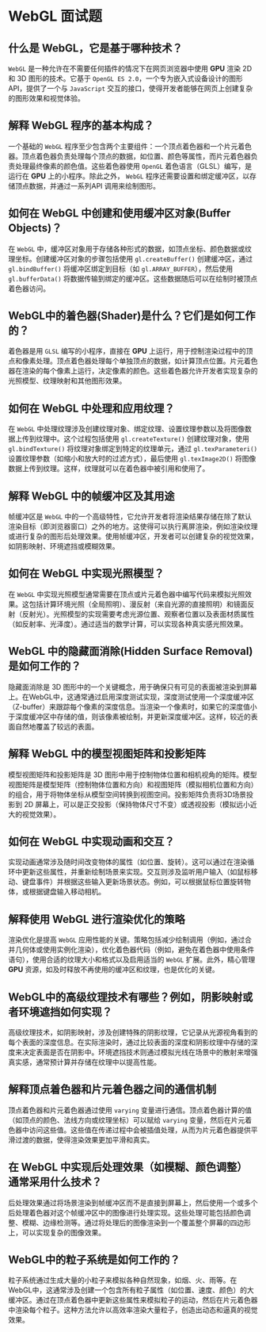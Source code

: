 # WebGL 面试题

## 什么是 WebGL，它是基于哪种技术？

`WebGL` 是一种允许在不需要任何插件的情况下在网页浏览器中使用 **GPU** 渲染 2D 和 3D 图形的技术。它基于 `OpenGL ES 2.0`，一个专为嵌入式设备设计的图形 API，提供了一个与  `JavaScript` 交互的接口，使得开发者能够在网页上创建复杂的图形效果和视觉体验。

## 解释 WebGL 程序的基本构成？

一个基础的 `WebGL` 程序至少包含两个主要组件：一个顶点着色器和一个片元着色器。顶点着色器负责处理每个顶点的数据，如位置、颜色等属性，而片元着色器负责处理最终像素的颜色值。这些着色器使用 `OpenGL` 着色语言（GLSL）编写，是运行在 **GPU** 上的小程序。除此之外， `WebGL` 程序还需要设置和绑定缓冲区，以存储顶点数据，并通过一系列API 调用来绘制图形。

## 如何在 WebGL 中创建和使用缓冲区对象(Buffer Objects)？

在 `WebGL` 中，缓冲区对象用于存储各种形式的数据，如顶点坐标、颜色数据或纹理坐标。创建缓冲区对象的步骤包括使用 `gl.createBuffer()` 创建缓冲区，通过 `gl.bindBuffer()` 将缓冲区绑定到目标（如 `gl.ARRAY_BUFFER`），然后使用 `gl.bufferData()` 将数据传输到绑定的缓冲区。这些数据随后可以在绘制时被顶点着色器访问。

## WebGL中的着色器(Shader)是什么？它们是如何工作的？

着色器是用 `GLSL` 编写的小程序，直接在 **GPU** 上运行，用于控制渲染过程中的顶点和像素处理。顶点着色器处理每个单独顶点的数据，如计算顶点位置。片元着色器在渲染的每个像素上运行，决定像素的颜色。这些着色器允许开发者实现复杂的光照模型、纹理映射和其他图形效果。

## 如何在 WebGL 中处理和应用纹理？

在 `WebGL` 中处理纹理涉及创建纹理对象、绑定纹理、设置纹理参数以及将图像数据上传到纹理中。这个过程包括使用 `gl.createTexture()` 创建纹理对象，使用 `gl.bindTexture()` 将纹理对象绑定到特定的纹理单元，通过 `gl.texParameteri()` 设置纹理参数（如缩小和放大时的过滤方式），最后使用 `gl.texImage2D()` 将图像数据上传到纹理。这样，纹理就可以在着色器中被引用和使用了。

## 解释 WebGL 中的帧缓冲区及其用途

帧缓冲区是 `WebGL` 中的一个高级特性，它允许开发者将渲染结果存储在除了默认渲染目标（即浏览器窗口）之外的地方。这使得可以执行离屏渲染，例如渲染纹理或进行复杂的图形后处理效果。使用帧缓冲区，开发者可以创建复杂的视觉效果，如阴影映射、环境遮挡或模糊效果。

## 如何在 WebGL 中实现光照模型？

在 `WebGL` 中实现光照模型通常需要在顶点或片元着色器中编写代码来模拟光照效果。这包括计算环境光照（全局照明）、漫反射（来自光源的直接照明）和镜面反射（反射光）。光照模型的实现需要考虑光源位置、观察者位置以及表面材质属性（如反射率、光泽度）。通过适当的数学计算，可以实现各种真实感光照效果。

## WebGL 中的隐藏面消除(Hidden Surface Removal)是如何工作的？

隐藏面消除是 3D 图形中的一个关键概念，用于确保只有可见的表面被渲染到屏幕上。在WebGL中，这通常通过启用深度测试实现，深度测试使用一个深度缓冲区（Z-buffer）来跟踪每个像素的深度信息。当渲染一个像素时，如果它的深度值小于深度缓冲区中存储的值，则该像素被绘制，并更新深度缓冲区。这样，较近的表面自然地覆盖了较远的表面。

## 解释 WebGL 中的模型视图矩阵和投影矩阵

模型视图矩阵和投影矩阵是 3D 图形中用于控制物体位置和相机视角的矩阵。模型视图矩阵是模型矩阵（控制物体位置和方向）和视图矩阵（模拟相机位置和方向）的组合，用于将物体坐标从模型空间转换到视图空间。投影矩阵负责将3D场景投影到 2D 屏幕上，可以是正交投影（保持物体尺寸不变）或透视投影（模拟远小近大的视觉效果）。

## 如何在 WebGL 中实现动画和交互？

实现动画通常涉及随时间改变物体的属性（如位置、旋转）。这可以通过在渲染循环中更新这些属性，并重新绘制场景来实现。交互则涉及监听用户输入（如鼠标移动、键盘事件）并根据这些输入更新场景状态。例如，可以根据鼠标位置旋转物体，或根据键盘输入移动相机。

## 解释使用 WebGL 进行渲染优化的策略

渲染优化是提高 `WebGL` 应用性能的关键。策略包括减少绘制调用（例如，通过合并几何体或使用实例化渲染），优化着色器代码（例如，避免在着色器中使用条件语句），使用合适的纹理大小和格式以及启用适当的 `WebGL` 扩展。此外，精心管理 **GPU** 资源，如及时释放不再使用的缓冲区和纹理，也是优化的关键。

## WebGL中的高级纹理技术有哪些？例如，阴影映射或者环境遮挡如何实现？

高级纹理技术，如阴影映射，涉及创建特殊的阴影纹理，它记录从光源视角看到的每个表面的深度信息。在实际渲染时，通过比较表面的深度和阴影纹理中存储的深度来决定表面是否在阴影中。环境遮挡技术则通过模拟光线在场景中的散射来增强真实感，通常预计算并存储在纹理中以提高性能。

## 解释顶点着色器和片元着色器之间的通信机制

顶点着色器和片元着色器通过使用 `varying` 变量进行通信。顶点着色器计算的值（如顶点的颜色、法线方向或纹理坐标）可以赋给 `varying` 变量，然后在片元着色器中访问这些值。这些值在传递过程中会被插值处理，从而为片元着色器提供平滑过渡的数据，使得渲染效果更加平滑和真实。

## 在 WebGL 中实现后处理效果（如模糊、颜色调整）通常采用什么技术？

后处理效果通过将场景渲染到帧缓冲区而不是直接到屏幕上，然后使用一个或多个后处理着色器对这个帧缓冲区中的图像进行处理实现。这些处理可能包括颜色调整、模糊、边缘检测等。通过将处理后的图像渲染到一个覆盖整个屏幕的四边形上，可以实现复杂的图像效果。

## WebGL中的粒子系统是如何工作的？

粒子系统通过生成大量的小粒子来模拟各种自然现象，如烟、火、雨等。在WebGL中，这通常涉及创建一个包含所有粒子属性（如位置、速度、颜色）的大缓冲区。通过在顶点着色器中更新这些属性来模拟粒子的运动，然后在片元着色器中渲染每个粒子。这种方法允许以高效率渲染大量粒子，创造出动态和逼真的视觉效果。
